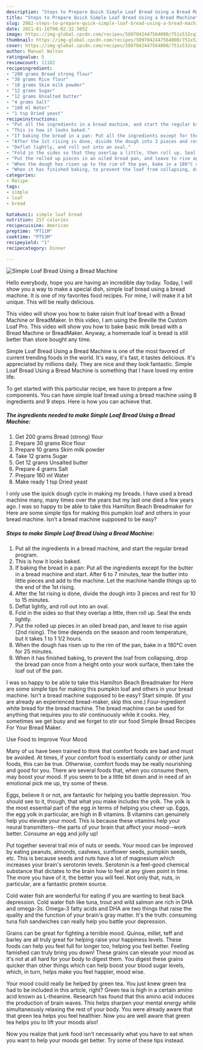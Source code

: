 ```yaml
---
description: "Steps to Prepare Quick Simple Loaf Bread Using a Bread Machine"
title: "Steps to Prepare Quick Simple Loaf Bread Using a Bread Machine"
slug: 2062-steps-to-prepare-quick-simple-loaf-bread-using-a-bread-machine
date: 2021-01-16T00:02:32.505Z
image: https://img-global.cpcdn.com/recipes/5897042447564800/751x532cq70/simple-loaf-bread-using-a-bread-machine-recipe-main-photo.jpg
thumbnail: https://img-global.cpcdn.com/recipes/5897042447564800/751x532cq70/simple-loaf-bread-using-a-bread-machine-recipe-main-photo.jpg
cover: https://img-global.cpcdn.com/recipes/5897042447564800/751x532cq70/simple-loaf-bread-using-a-bread-machine-recipe-main-photo.jpg
author: Manuel Walton
ratingvalue: 5
reviewcount: 11102
recipeingredient:
- "200 grams Bread strong flour"
- "30 grams Rice flour"
- "10 grams Skim milk powder"
- "12 grams Sugar"
- "12 grams Unsalted butter"
- "4 grams Salt"
- "160 ml Water"
- "1 tsp Dried yeast"
recipeinstructions:
- "Put all the ingredients in a bread machine, and start the regular bread program."
- "This is how it looks baked."
- "If baking the bread in a pan: Put all the ingredients except for the butter in a bread machine and start. After 6 to 7 minutes, tear the butter into little pieces and add to the machine. Let the machine handle things up to the end of the 1st rising."
- "After the 1st rising is done, divide the dough into 3 pieces and rest for 10 to 15 minutes."
- "Deflat lightly, and roll out into an oval."
- "Fold in the sides so that they overlap a little, then roll up. Seal the ends lightly."
- "Put the rolled up pieces in an oiled bread pan, and leave to rise again (2nd rising). The time depends on the season and room temperature, but it takes 1 to 1 1/2 hours."
- "When the dough has risen up to the rim of the pan, bake in a 180°C oven for 25 minutes."
- "When it has finished baking, to prevent the loaf from collapsing, drop the bread pan once from a height onto your work surface, then take the loaf out of the pan."
categories:
- Recipe
tags:
- simple
- loaf
- bread

katakunci: simple loaf bread 
nutrition: 257 calories
recipecuisine: American
preptime: "PT11M"
cooktime: "PT53M"
recipeyield: "1"
recipecategory: Dinner

---
```



![Simple Loaf Bread Using a Bread Machine](https://img-global.cpcdn.com/recipes/5897042447564800/751x532cq70/simple-loaf-bread-using-a-bread-machine-recipe-main-photo.jpg)

Hello everybody, hope you are having an incredible day today. Today, I will show you a way to make a special dish, simple loaf bread using a bread machine. It is one of my favorites food recipes. For mine, I will make it a bit unique. This will be really delicious.

This video will show you how to bake raisin fruit loaf bread with a Bread Machine or BreadMaker. In this video, I am using the Breville the Custom Loaf Pro. This video will show you how to bake basic milk bread with a Bread Machine or BreadMaker. Anyway, a homemade loaf is bread is still better than store bought any time.

Simple Loaf Bread Using a Bread Machine is one of the most favored of current trending foods in the world. It's easy, it's fast, it tastes delicious. It's appreciated by millions daily. They are nice and they look fantastic. Simple Loaf Bread Using a Bread Machine is something that I have loved my entire life.


To get started with this particular recipe, we have to prepare a few components. You can have simple loaf bread using a bread machine using 8 ingredients and 9 steps. Here is how you can achieve that.

<!--inarticleads1-->

##### The ingredients needed to make Simple Loaf Bread Using a Bread Machine:

1. Get 200 grams Bread (strong) flour
1. Prepare 30 grams Rice flour
1. Prepare 10 grams Skim milk powder
1. Take 12 grams Sugar
1. Get 12 grams Unsalted butter
1. Prepare 4 grams Salt
1. Prepare 160 ml Water
1. Make ready 1 tsp Dried yeast


I only use the quick dough cycle in making my breads. I have used a bread machine many, many times over the years but my last one died a few years ago. I was so happy to be able to take this Hamilton Beach Breadmaker for Here are some simple tips for making this pumpkin loaf and others in your bread machine. Isn&#39;t a bread machine supposed to be easy? 

<!--inarticleads2-->

##### Steps to make Simple Loaf Bread Using a Bread Machine:

1. Put all the ingredients in a bread machine, and start the regular bread program.
1. This is how it looks baked.
1. If baking the bread in a pan: Put all the ingredients except for the butter in a bread machine and start. After 6 to 7 minutes, tear the butter into little pieces and add to the machine. Let the machine handle things up to the end of the 1st rising.
1. After the 1st rising is done, divide the dough into 3 pieces and rest for 10 to 15 minutes.
1. Deflat lightly, and roll out into an oval.
1. Fold in the sides so that they overlap a little, then roll up. Seal the ends lightly.
1. Put the rolled up pieces in an oiled bread pan, and leave to rise again (2nd rising). The time depends on the season and room temperature, but it takes 1 to 1 1/2 hours.
1. When the dough has risen up to the rim of the pan, bake in a 180°C oven for 25 minutes.
1. When it has finished baking, to prevent the loaf from collapsing, drop the bread pan once from a height onto your work surface, then take the loaf out of the pan.


I was so happy to be able to take this Hamilton Beach Breadmaker for Here are some simple tips for making this pumpkin loaf and others in your bread machine. Isn&#39;t a bread machine supposed to be easy? Start simple. (If you are already an experienced bread-maker, skip this one.) Four-ingredient white bread for the bread machine. The bread machine can be used for anything that requires you to stir continuously while it cooks. Hey, sometimes we get busy and we forget to stir our food Simple Bread Recipes For Your Bread Maker. 

Use Food to Improve Your Mood


Many of us have been trained to think that comfort foods are bad and must be avoided. At times, if your comfort food is essentially candy or other junk foods, this can be true. Otherwise, comfort foods may be really nourishing and good for you. There are several foods that, when you consume them, may boost your mood. If you seem to be a little bit down and in need of an emotional pick me up, try some of these.

Eggs, believe it or not, are fantastic for helping you battle depression. You should see to it, though, that what you make includes the yolk. The yolk is the most essential part of the egg in terms of helping you cheer up. Eggs, the egg yolk in particular, are high in B vitamins. B vitamins can genuinely help you elevate your mood. This is because these vitamins help your neural transmitters--the parts of your brain that affect your mood--work better. Consume an egg and jolly up!

Put together several trail mix of nuts or seeds. Your mood can be improved by eating peanuts, almonds, cashews, sunflower seeds, pumpkin seeds, etc. This is because seeds and nuts have a lot of magnesium which increases your brain's serotonin levels. Serotonin is a feel-good chemical substance that dictates to the brain how to feel at any given point in time. The more you have of it, the better you will feel. Not only that, nuts, in particular, are a fantastic protein source.

Cold water fish are wonderful for eating if you are wanting to beat back depression. Cold water fish like tuna, trout and wild salmon are rich in DHA and omega-3s. Omega-3 fatty acids and DHA are two things that raise the quality and the function of your brain's gray matter. It's the truth: consuming tuna fish sandwiches can really help you battle your depression. 

Grains can be great for fighting a terrible mood. Quinoa, millet, teff and barley are all truly great for helping raise your happiness levels. These foods can help you feel full for longer too, helping you feel better. Feeling famished can truly bring you down! These grains can elevate your mood as it's not at all hard for your body to digest them. You digest these grains quicker than other things which can help boost your blood sugar levels, which, in turn, helps make you feel happier, mood wise.

Your mood could really be helped by green tea. You just knew green tea had to be included in this article, right? Green tea is high in a certain amino acid known as L-theanine. Research has found that this amino acid induces the production of brain waves. This helps sharpen your mental energy while simultaneously relaxing the rest of your body. You were already aware that that green tea helps you feel healthier. Now you are well aware that green tea helps you to lift your moods also!

Now you realize that junk food isn't necessarily what you have to eat when you want to help your moods get better. Try  some  of  these  tips  instead.

